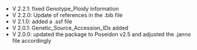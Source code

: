 - V 2.2.1: fixed Genotype_Ploidy information
- V 2.2.0: Update of references in the .bib file
- V 2.1.0: added a .ssf file
- V 2.0.1: Genetic_Source_Accession_IDs added
- V 2.0.0: updated the package to Poseidon v2.5 and adjusted the .janno file accordingly

